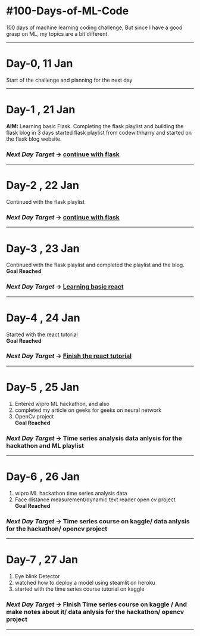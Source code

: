 # #100-Days-of-ML-Code
100 days of machine learning coding challenge, But since I have a good grasp on ML, my topics are a bit different. 
<hr>

# Day-0, 11 Jan 
Start of the challenge and planning for the next day
<hr>

# Day-1 , 21 Jan 
**AIM:** Learning basic Flask. Completing the flask playlist and building the flask blog in 3 days
started flask playlist from codewithharry and started on the flask blog website.<br>
### *Next Day Target* -> <u>continue with flask</u>
<hr>

# Day-2 , 22 Jan
Continued with the flask playlist<br>
### *Next Day Target* -> <u>continue with flask</u>
<hr>

# Day-3 , 23 Jan
Continued with the flask playlist and completed the playlist and the blog.<br>
**Goal Reached**<br>
### *Next Day Target* -> <u> Learning basic react </u>
<hr>

# Day-4 , 24 Jan
Started with the react tutorial<br>
**Goal Reached**<br>
### *Next Day Target* -> <u> Finish the react tutorial</u>
<hr>

# Day-5 , 25 Jan
1. Entered wipro ML hackathon, and also 
2. completed my article on geeks for geeks on neural network 
3. OpenCv project <br>
**Goal Reached**<br>
### *Next Day Target* -> Time series analysis data anlysis for the hackathon and ML playlist
<hr>

# Day-6 , 26 Jan
1. wipro ML hackathon time series analysis data 
2. Face distance measurement/dynamic text reader open cv project<br>
**Goal Reached**<br>
### *Next Day Target* -> Time series course on kaggle/ data anlysis for the hackathon/ opencv project
<hr>

# Day-7 , 27 Jan 
1. Eye blink Detector
2. watched how to deploy a model using steamlit on heroku
3. started with the time series course tutorial on kaggle
### *Next Day Target* -> Finish Time series course on kaggle / And make notes about it/ data anlysis for the hackathon/ opencv project
<hr> 
